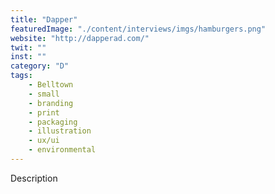 ```yaml
---
title: "Dapper"
featuredImage: "./content/interviews/imgs/hamburgers.png"
website: "http://dapperad.com/"
twit: ""
inst: ""
category: "D"
tags:
    - Belltown
    - small
    - branding
    - print
    - packaging
    - illustration
    - ux/ui
    - environmental
---
```


Description
